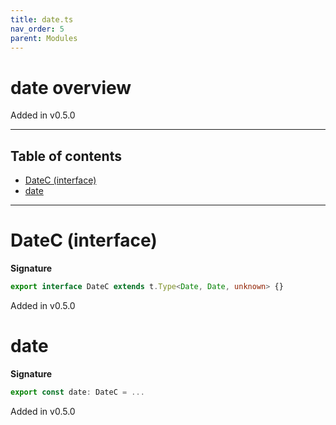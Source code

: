 ```yaml
---
title: date.ts
nav_order: 5
parent: Modules
---
```


# date overview

Added in v0.5.0

---

<h2 class="text-delta">Table of contents</h2>

- [DateC (interface)](#datec-interface)
- [date](#date)

---

# DateC (interface)

**Signature**

```ts
export interface DateC extends t.Type<Date, Date, unknown> {}
```

Added in v0.5.0

# date

**Signature**

```ts
export const date: DateC = ...
```

Added in v0.5.0
